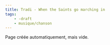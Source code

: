 ```yaml
---
title: Tradi - When the Saints go marching in
tags:
    - -draft
    - musique/chanson
---
```


Page créée automatiquement, mais vide.
